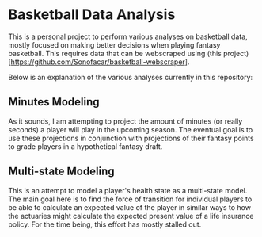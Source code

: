 # Basketball Data Analysis

This is a personal project to perform various analyses on basketball data,
mostly focused on making better decisions when playing fantasy basketball. This
requires data that can be webscraped using
(this project)[https://github.com/Sonofacar/basketball-webscraper].

Below is an explanation of the various analyses currently in this repository:

## Minutes Modeling

As it sounds, I am attempting to project the amount of minutes (or really
seconds) a player will play in the upcoming season. The eventual goal is to use
these projections in conjunction with projections of their fantasy points to
grade players in a hypothetical fantasy draft.

## Multi-state Modeling

This is an attempt to model a player's health state as a multi-state model. The
main goal here is to find the force of transition for individual players to be
able to calculate an expected value of the player in similar ways to how the
actuaries might calculate the expected present value of a life insurance
policy. For the time being, this effort has mostly stalled out.

